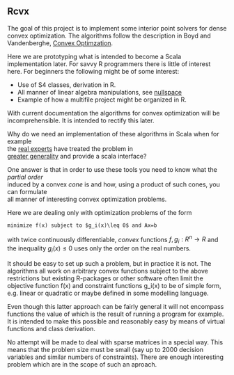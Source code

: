 ## Rcvx ##

The goal of this project is to implement some interior point solvers 
for dense convex optimization.
The algorithms follow the description in Boyd and Vandenberghe, 
[Convex Optimzation](https://web.stanford.edu/~boyd/cvxbook/bv_cvxbook.pdf).

Here we are prototyping what is intended to become a Scala implementation later.
For savvy R programmers there is little of interest here.
For beginners the following might be of some interest:

+ Use of S4 classes, derivation in R.
+ All manner of linear algebra manipulations, see [nullspace](docs/nullspace.pdf)
+ Example of how a multifile project might be organized in R.

With current documentation the algorithms for convex optimization will be
incomprehensible. It is intended to rectify this later.

Why do we need an implementation of these algorithms in Scala when for example  
the [real experts](https://github.com/cvxgrp/) have treated the problem in   
[greater generality](https://github.com/cvxgrp/scs) and provide a scala interface?  

One answer is that in order to use these tools you need to know what the _partial order_  
induced by a convex _cone_ is and how, using a product of such cones, you can formulate   
all manner of interesting convex optimization problems. 

Here we are dealing only with optimization problems of the form

    minimize f(x) subject to $g_i(x)\leq 0$ and Ax=b

with twice continuously differentiable, _convex_ functions $f,g_i:R^n\to R$ and the inequality
$g_i(x)\leq 0$ uses only the order on the real numbers.

It should be easy to set up such a problem, but in practice it is not. The algorithms all
work on arbitrary convex functions subject to the above restrictions but existing R-packages
or other software often limit the objective function f(x) and constraint functions g_i(x)
to be of simple form, e.g. linear or quadratic or maybe defined in some modelling language.

Even though this latter approach can be fairly general it will not encompass functions 
the value of which is the result of running a program for example. It is intended to make this 
possible and reasonably easy by means of virtual functions and class derivation.

No attempt will be made to deal with sparse matrices in a special way.
This means that the problem size must be small (say up to 2000 decision variables
and similar numbers of constraints). There are enough interesting problem which are
in the scope of such an aproach.


 

